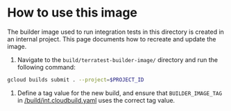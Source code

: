 # How to use this image

The builder image used to run integration tests in this directory is created in an internal project. This page documents how to recreate and update the image.

1. Navigate to the `build/terratest-builder-image/` directory and run the following command:

```bash
gcloud builds submit . --project=$PROJECT_ID
```

1. Define a tag value for the new build, and ensure that `BUILDER_IMAGE_TAG` in [/build/int.cloudbuild.yaml](/build/int.cloudbuild.yaml) uses the correct tag value.
